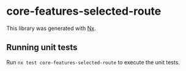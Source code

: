 # core-features-selected-route

This library was generated with [Nx](https://nx.dev).

## Running unit tests

Run `nx test core-features-selected-route` to execute the unit tests.
